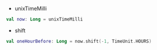* unixTimeMilli

```kotlin
val now: Long = unixTimeMilli
```

* shift

```kotlin
val oneHourBefore: Long = now.shift(-1, TimeUnit.HOURS)
```
